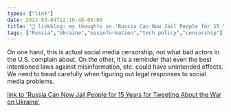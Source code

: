 ```yaml
---
types: ["link"]
date: 2022-03-04T12:10:48-05:00
title: "🔗 linkblog: my thoughts on 'Russia Can Now Jail People for 15 Years for Tweeting About the War on Ukraine'"
tags: ["Russia","Ukraine","misinformation","tech policy","censorship"]
---
```

On one hand, this is actual social media censorship, not what bad actors in the U.S. complain about. On the other, it is a reminder that even the best intentioned laws against misinformation, etc. could have unintended effects. We need to tread carefully when figuring out legal responses to social media problems.
 
[link to 'Russia Can Now Jail People for 15 Years for Tweeting About the War on Ukraine'](https://www.vice.com/en/article/xgdmdn/russian-law-fifteen-years-jail-tweeting-ukraine-war)
